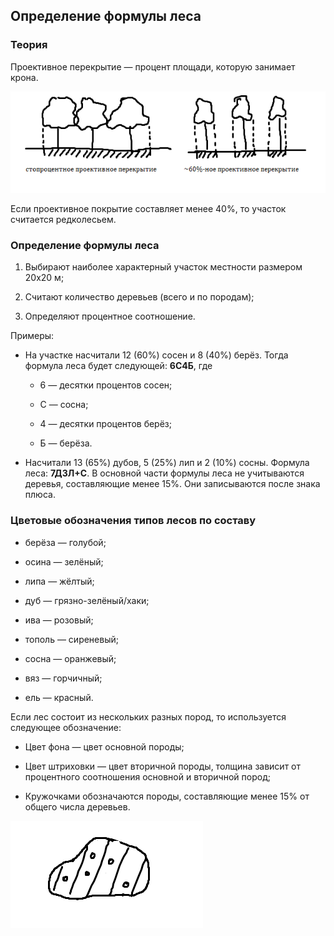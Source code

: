 ## Определение формулы леса

### Теория

Проективное перекрытие &mdash; процент площади, которую занимает крона.

<img title="" src="forest-formula--projective-cover.png" alt="forest-formula--projective-cover.png" data-align="center" width="528">

Если проективное покрытие составляет менее 40%, то участок считается редколесьем.

### Определение формулы леса

1. Выбирают наиболее характерный участок местности размером 20x20 м;

2. Считают количество деревьев (всего и по породам);

3. Определяют процентное соотношение.

Примеры:

- На участке насчитали 12 (60%) сосен и 8 (40%) берёз. Тогда формула леса будет следующей: **6С4Б**, где
  
  - 6 &mdash; десятки процентов сосен;
  
  - С &mdash; сосна;
  
  - 4 &mdash; десятки процентов берёз;
  
  - Б &mdash; берёза.

- Насчитали 13 (65%) дубов, 5 (25%) лип и 2 (10%) сосны. Формула леса: **7Д3Л+С**. В основной части формулы леса не учитываются деревья, составляющие менее 15%. Они записываются после знака плюса.

### Цветовые обозначения типов лесов по составу

- берёза &mdash; голубой;

- осина &mdash; зелёный;

- липа &mdash; жёлтый;

- дуб &mdash; грязно-зелёный/хаки;

- ива &mdash; розовый;

- тополь &mdash; сиреневый;

- сосна &mdash; оранжевый;

- вяз &mdash; горчичный;

- ель &mdash; красный.

Если лес состоит из нескольких разных пород, то используется следующее обозначение:

- Цвет фона &mdash; цвет основной породы;

- Цвет штриховки &mdash; цвет вторичной породы, толщина зависит от процентного соотношения основной и вторичной пород;

- Кружочками обозначаются породы, составляющие менее 15% от общего числа деревьев.

<img src="forest-formula--coloring.png" title="" alt="forest-formula--coloring.png" data-align="center">
